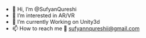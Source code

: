 - 👋 Hi, I’m @SufyanQureshi
- 👀 I’m interested in AR/VR
- 🌱 I’m currently Working on Unity3d
- 📫 How to reach me :email: sufyannqureshii@gmail.com

<!---
SufyanQureshi/SufyanQureshi is a ✨ special ✨ repository because its `README.md` (this file) appears on your GitHub profile.
You can click the Preview link to take a look at your changes.
--->
